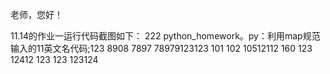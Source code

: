 老师，您好！

11.14的作业一运行代码截图如下：
222
python_homework。py：利用map规范输入的11英文名代码;123
8908
7897
78979123123
101
102
10512112
160
123
12412
123
123
123124
